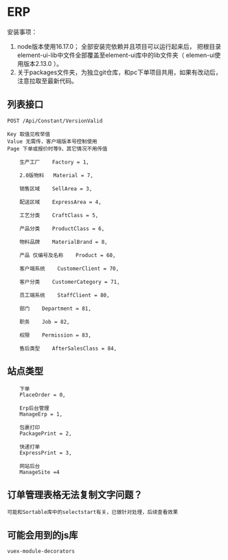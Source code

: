 # ERP

安装事项：
1. node版本使用16.17.0； 全部安装完依赖并且项目可以运行起来后， 把根目录element-ui-lib中文件全部覆盖至element-ui库中的lib文件夹（ elemen-ui使用版本2.13.0 ）。
2. 关于packages文件夹，为独立git仓库，和pc下单项目共用，如果有改动后，注意拉取至最新代码。

## 列表接口

    POST /Api/Constant/VersionValid
    
    Key 取值见枚举值
    Value 无需传，客户端版本号控制使用
    Page 下单或报价时等9，其它情况不用传值

        生产工厂    Factory = 1,

        2.0版物料   Material = 7,

        销售区域    SellArea = 3,

        配送区域    ExpressArea = 4,

        工艺分类    CraftClass = 5,

        产品分类    ProductClass = 6,

        物料品牌    MaterialBrand = 8,

        产品 仅编号及名称    Product = 60,

        客户端系统    CustomerClient = 70,

        客户分类    CustomerCategory = 71,

        员工端系统    StaffClient = 80,

        部门    Department = 81,

        职务    Job = 82,

        权限    Permission = 83,

        售后类型    AfterSalesClass = 84,

## 站点类型

        下单
        PlaceOrder = 0,

        Erp后台管理
        ManageErp = 1,

        包裹打印
        PackagePrint = 2,

        快递打单
        ExpressPrint = 3,

        网站后台
        ManageSite =4


## 订单管理表格无法复制文字问题？
    可能和Sortable库中的selectstart有关，已做针对处理，后续查看效果

## 可能会用到的js库
    vuex-module-decorators